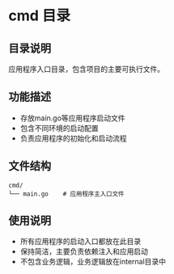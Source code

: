 # cmd 目录

## 目录说明
应用程序入口目录，包含项目的主要可执行文件。

## 功能描述
- 存放main.go等应用程序启动文件
- 包含不同环境的启动配置
- 负责应用程序的初始化和启动流程

## 文件结构
```
cmd/
└── main.go    # 应用程序主入口文件
```

## 使用说明
- 所有应用程序的启动入口都放在此目录
- 保持简洁，主要负责依赖注入和应用启动
- 不包含业务逻辑，业务逻辑放在internal目录中